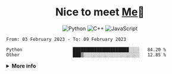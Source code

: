 <h1 align="center">Nice to meet <a href="https://glyb.github.io" target="_blank">Me</a>👋</h1>

<div align="center">
  
  ![Python](https://img.shields.io/badge/python-3670A0?style=for-the-badge&logo=python&logoColor=ffdd54)
  ![C++](https://img.shields.io/badge/c++-%2300599C.svg?style=for-the-badge&logo=c%2B%2B&logoColor=white)
  ![JavaScript](https://img.shields.io/badge/javascript-%23323330.svg?style=for-the-badge&logo=javascript&logoColor=%23F7DF1E)
 </div>

 <!--START_SECTION:waka-->

```text
From: 03 February 2023 - To: 09 February 2023

Python                   █████████████████████░░░░   84.20 %
Other                    ███▒░░░░░░░░░░░░░░░░░░░░░   12.85 %
```

<!--END_SECTION:waka-->

<details close="true">

  <summary><b>More info</b></summary>

  ```  
  Nothin' here...
  ```
 </details>


 
